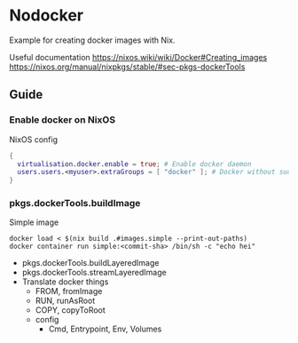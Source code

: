 # Nodocker

Example for creating docker images with Nix.

Useful documentation
https://nixos.wiki/wiki/Docker#Creating_images
https://nixos.org/manual/nixpkgs/stable/#sec-pkgs-dockerTools

## Guide

### Enable docker on NixOS

NixOS config
```nix
{
  virtualisation.docker.enable = true; # Enable docker daemon
  users.users.<myuser>.extraGroups = [ "docker" ]; # Docker without sudo, but more access!
}
```

### pkgs.dockerTools.buildImage

Simple image
```
docker load < $(nix build .#images.simple --print-out-paths)
docker container run simple:<commit-sha> /bin/sh -c "echo hei"
```


- pkgs.dockerTools.buildLayeredImage
- pkgs.dockerTools.streamLayeredImage
- Translate docker things
  - FROM, fromImage
  - RUN, runAsRoot
  - COPY,  copyToRoot
  - config
    - Cmd, Entrypoint, Env, Volumes
